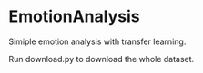 # EmotionAnalysis
Simiple emotion analysis with transfer learning.

Run download.py to download the whole dataset.